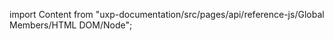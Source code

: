 
import Content from "uxp-documentation/src/pages/api/reference-js/Global Members/HTML DOM/Node";

<Content query="product=photoshop"/>
